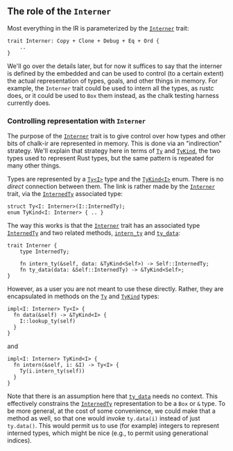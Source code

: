 ## The role of the `Interner`

Most everything in the IR is parameterized by the [`Interner`] trait:

[`Interner`]: http://rust-lang.github.io/chalk/chalk_ir/interner/trait.Interner.html

```rust,ignore
trait Interner: Copy + Clone + Debug + Eq + Ord {
    ..
}
```

We'll go over the details later, but for now it suffices to say that
the interner is defined by the embedded and can be used to control
(to a certain extent) the actual representation of types, goals, and
other things in memory. For example, the `Interner` trait could be
used to intern all the types, as rustc does, or it could be used to
`Box` them instead, as the chalk testing harness currently does.

### Controlling representation with `Interner`

The purpose of the [`Interner`] trait is to give control over how
types and other bits of chalk-ir are represented in memory. This is
done via an "indirection" strategy. We'll explain that strategy here
in terms of [`Ty`] and [`TyKind`], the two types used to represent
Rust types, but the same pattern is repeated for many other things.

[`Interner`]: http://rust-lang.github.io/chalk/chalk_ir/interner/trait.Interner.html
[`Ty`]: http://rust-lang.github.io/chalk/chalk_ir/struct.Ty.html
[`TyKind`]: http://rust-lang.github.io/chalk/chalk_ir/enum.TyKind.html

Types are represented by a [`Ty<I>`] type and the [`TyKind<I>`] enum.
There is no *direct* connection between them. The link is rather made
by the [`Interner`] trait, via the [`InternedTy`] associated type:

[`Ty<I>`]: http://rust-lang.github.io/chalk/chalk_ir/struct.Ty.html
[`TyKind<I>`]: http://rust-lang.github.io/chalk/chalk_ir/enum.TyKind.html
[`InternedTy`]: http://rust-lang.github.io/chalk/chalk_ir/interner/trait.Interner.html#associatedtype.InternedType

```rust,ignore
struct Ty<I: Interner>(I::InternedTy);
enum TyKind<I: Interner> { .. }
```

The way this works is that the [`Interner`] trait has an associated
type [`InternedTy`] and two related methods, [`intern_ty`] and [`ty_data`]:

[`intern_ty`]: http://rust-lang.github.io/chalk/chalk_ir/interner/trait.Interner.html#tymethod.intern_ty
[`ty_data`]: http://rust-lang.github.io/chalk/chalk_ir/interner/trait.Interner.html#tymethod.ty_data

```rust,ignore
trait Interner {
    type InternedTy;

    fn intern_ty(&self, data: &TyKind<Self>) -> Self::InternedTy;
    fn ty_data(data: &Self::InternedTy) -> &TyKind<Self>;
}
```

However, as a user you are not meant to use these directly. Rather,
they are encapsulated in methods on the [`Ty`] and [`TyKind`] types:

```rust,ignore
impl<I: Interner> Ty<I> {
  fn data(&self) -> &TyKind<I> {
    I::lookup_ty(self)
  }
}
```

and

```rust,ignore
impl<I: Interner> TyKind<I> {
  fn intern(&self, i: &I) -> Ty<I> {
    Ty(i.intern_ty(self))
  }
}
```

Note that there is an assumption here that [`ty_data`] needs no
context. This effectively constrains the [`InternedTy`] representation
to be a `Box` or `&` type. To be more general, at the cost of some
convenience, we could make that a method as well, so that one would
invoke `ty.data(i)` instead of just `ty.data()`. This would permit us
to use (for example) integers to represent interned types, which might
be nice (e.g., to permit using generational indices).
